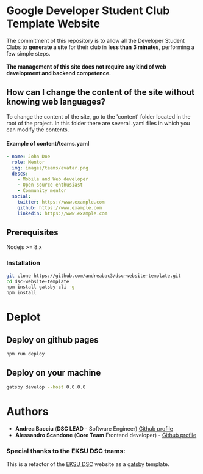 # Google Developer Student Club Template Website
The commitment of this repository is to allow all the Developer Student Clubs to **generate a site** for their club in **less than 3 minutes**, performing a few simple steps.<br> <br>
**The management of this site does not require any kind of web development and backend competence.**

## How can I change the content of the site without knowing web languages?
To change the content of the site, go to the 'content' folder located in the root of the project. In this folder there are several .yaml files in which you can modify the contents.
#### Example of content/teams.yaml
```yaml
- name: John Doe
  role: Mentor
  img: images/teams/avatar.png
  descs:
    - Mobile and Web developer
    - Open source enthusiast
    - Community mentor
  social:
    twitter: https://www.example.com
    github: https://www.example.com
    linkedin: https://www.example.com
```

## Prerequisites
Nodejs >= 8.x 
### Installation
```sh
git clone https://github.com/andreabac3/dsc-website-template.git
cd dsc-website-template
npm install gatsby-cli -g
npm install 
```
# Deplot
## Deploy on github pages
```sh
npm run deploy
```
## Deploy on your machine 
```sh
gatsby develop --host 0.0.0.0
```
# Authors
* **Andrea Bacciu**  (**DSC LEAD** - Software Engineer) [Github profile](https://github.com/andreabac3)
* **Alessandro Scandone**  (**Core Team** Frontend developer) - [Github profile](https://github.com/ascandone)
### Special thanks to the EKSU DSC teams:
This is a refactor of the [EKSU DSC](https://github.com/DSCEksu/dsceksu-laravel) website as a [gatsby](https://www.gatsbyjs.org/) template.

